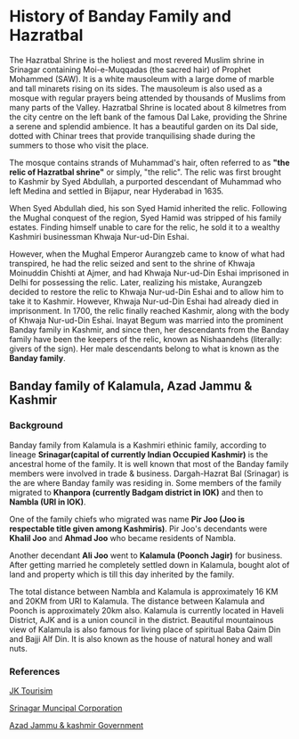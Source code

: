 # History of Banday Family and Hazratbal

The Hazratbal Shrine is the holiest and most revered Muslim shrine in Srinagar containing Moi-e-Muqqadas (the sacred hair) of Prophet Mohammed (SAW). It is a white mausoleum with a large dome of marble and tall minarets rising on its sides. The mausoleum is also used as a mosque with regular prayers being attended by thousands of Muslims from many parts of the Valley. Hazratbal Shrine is located about 8 kilmetres from the city centre on the left bank of the famous Dal Lake, providing the Shrine a serene and splendid ambience. It has a beautiful garden on its Dal side, dotted with Chinar trees that provide tranquilising shade during the summers to those who visit the place.

The mosque contains strands of Muhammad's hair, often referred to as **"the relic of Hazratbal shrine"** or simply, "the relic". The relic was first brought to Kashmir by Syed Abdullah, a purported descendant of Muhammad who left Medina and settled in Bijapur, near Hyderabad in 1635.

When Syed Abdullah died, his son Syed Hamid inherited the relic. Following the Mughal conquest of the region, Syed Hamid was stripped of his family estates. Finding himself unable to care for the relic, he sold it to a wealthy Kashmiri businessman Khwaja Nur-ud-Din Eshai.

However, when the Mughal Emperor Aurangzeb came to know of what had transpired, he had the relic seized and sent to the shrine of Khwaja Moinuddin Chishti at Ajmer, and had Khwaja Nur-ud-Din Eshai imprisoned in Delhi for possessing the relic. Later, realizing his mistake, Aurangzeb decided to restore the relic to Khwaja Nur-ud-Din Eshai and to allow him to take it to Kashmir. However, Khwaja Nur-ud-Din Eshai had already died in imprisonment. In 1700, the relic finally reached Kashmir, along with the body of Khwaja Nur-ud-Din Eshai. Inayat Begum was married into the prominent Banday family in Kashmir, and since then, her descendants from the Banday family have been the keepers of the relic, known as Nishaandehs (literally: givers of the sign). Her male descendants belong to what is known as the **Banday family**.


## Banday family of Kalamula, Azad Jammu & Kashmir

### Background

Banday family from Kalamula is a Kashmiri ethinic family, according to lineage **Srinagar(capital of currently Indian Occupied Kashmir)** is the ancestral home of the family. It is well known that most of the Banday family members were involved in trade & business. Dargah-Hazrat Bal (Srinagar) is the are where Banday family was residing in. Some members of the family migrated to **Khanpora (currently Badgam district in IOK)** and then to **Nambla (URI in IOK)**.

One of the family chiefs who migrated was name **Pir Joo (Joo is respectable title given among Kashmiris)**. Pir Joo's decendants were **Khalil Joo** and **Ahmad Joo** who became residents of Nambla.

Another decendant **Ali Joo** went to **Kalamula (Poonch Jagir)** for business. After getting married he completely settled down in Kalamula, bought alot of land and property which is till this day inherited by the family.

The total distance between Nambla and Kalamula is approximately 16 KM and 20KM from URI to Kalamula. The distance between Kalamula and Poonch is approximately 20km also. Kalamula is currently located in Haveli District, AJK and is a union council in the district. Beautiful mountainous view of Kalamula is also famous for living place of spiritual Baba Qaim Din and Bajji Alf Din. It is also known as the house of natural honey and wall nuts.



### References

[JK Tourisim](http://www.jktourism.jk.gov.in/List/ListDetails.aspx?52734E46697354352F5A43466636687234686936586433494E5A66586B376F4C356E5931746C47445051593D) 

[Srinagar Muncipal Corporation](https://www.smcsite.org/index.php?link=Hazratbal) 

[Azad Jammu & kashmir Government](https://web.archive.org/web/20140408214622/http://ajk.gov.pk/index.php?option=com_content&view=article&id=178&Itemid=50
) 


